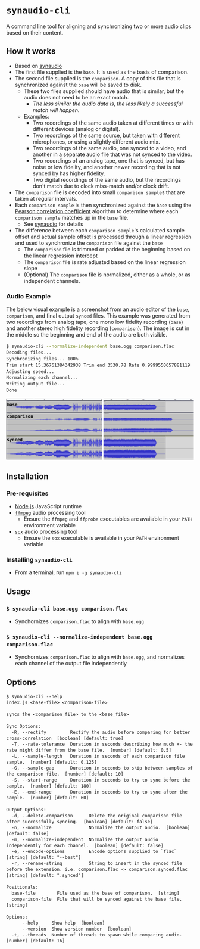 # `synaudio-cli`

A command line tool for aligning and synchronizing two or more audio clips based on their content.

## How it works

* Based on [synaudio](https://eshaz.github.io/synaudio)
* The first file supplied is the `base`. It is used as the basis of comparison.
* The second file supplied is the `comparison`. A copy of this file that is synchronized against the `base` will be saved to disk.
  * These two files supplied should have audio that is similar, but the audio does not need to be an exact match.
    * _The less similar the audio data is, the less likely a successful match will happen._
  * Examples:
    * Two recordings of the same audio taken at different times or with different devices (analog or digital).
    * Two recordings of the same source, but taken with different microphones, or using a slightly different audio mix.
    * Two recordings of the same audio, one synced to a video, and another in a separate audio file that was not synced to the video.
    * Two recordings of an analog tape, one that is synced, but has noise or low fidelity, and another newer recording that is not synced by has higher fidelity.
    * Two digital recordings of the same audio, but the recordings don't match due to clock miss-match and/or clock drift.
* The `comparison` file is decoded into small `comparison sample`s that are taken at regular intervals.
* Each `comparison sample` is then synchronized against the `base` using the [Pearson correlation coefficient](https://en.wikipedia.org/wiki/Pearson_correlation_coefficient) algorithm to determine where each `comparison sample` matches up in the `base` file.
  * See [synaudio](https://eshaz.github.io/synaudio) for details
* The difference between each `comparison sample`'s calculated sample offset and actual sample offset is processed through a linear regression and used to synchronize the `comparison` file against the `base`
  * The `comparison` file is trimmed or padded at the beginning based on the linear regression intercept
  * The `comparison` file is rate adjusted based on the linear regression slope
  * (Optional) The `comparison` file is normalized, either as a whole, or as independent channels.

### Audio Example
The below visual example is a screenshot from an audio editor of the `base`, `comparison`, and final output `synced` files. This example was generated from two recordings from analog tape, one mono low fidelity recording (`base`) and another stereo high fidelity recording (`comparison`). The image is cut in the middle so the beginning and end of the audio are both visible.

```sh
$ synaudio-cli --normalize-independent base.ogg comparison.flac
Decoding files...
Synchronizing files... 100%
Trim start 15.36761384342938 Trim end 3530.78 Rate 0.9999550657881119
Adjusting speed...
Normalizing each channel...
Writing output file...
Done
```
![Sync Example](doc/sync_example.png)

## Installation

### Pre-requisites
* [Node.js](https://nodejs.org/en/download) JavaScript runtime
* [`ffmpeg`](https://ffmpeg.org/) audio processing tool
  * Ensure the `ffmpeg` and `ffprobe` executables are available in your `PATH` environment variable
* [`sox`](https://sourceforge.net/projects/sox/) audio processing tool
  * Ensure the `sox` executable is available in your `PATH` environment variable

### Installing `synaudio-cli`
* From a terminal, run `npm i -g synaudio-cli`

## Usage

### `$ synaudio-cli base.ogg comparison.flac`
* Synchornizes `comparison.flac` to align with `base.ogg`


### `$ synaudio-cli --normalize-independent base.ogg comparison.flac`
* Synchornizes `comparison.flac` to align with `base.ogg`, and normalizes each channel of the output file independently

## Options

```
$ synaudio-cli --help
index.js <base-file> <comparison-file>

syncs the <comparison_file> to the <base_file>

Sync Options:
  -R, --rectify         Rectify the audio before comparing for better cross-correlation  [boolean] [default: true]
  -T, --rate-tolerance  Duration in seconds describing how much +- the rate might differ from the base file.  [number] [default: 0.5]
  -L, --sample-length   Duration in seconds of each comparison file sample.  [number] [default: 0.125]
  -G, --sample-gap      Duration in seconds to skip between samples of the comparison file.  [number] [default: 10]
  -S, --start-range     Duration in seconds to try to sync before the sample.  [number] [default: 180]
  -E, --end-range       Duration in seconds to try to sync after the sample.  [number] [default: 60]

Output Options:
  -d, --delete-comparison      Delete the original comparison file after successfully syncing.  [boolean] [default: false]
  -n, --normalize              Normalize the output audio.  [boolean] [default: false]
  -m, --normalize-independent  Normalize the output audio independently for each channel.  [boolean] [default: false]
  -e, --encode-options         Encode options supplied to `flac`  [string] [default: "--best"]
  -r, --rename-string          String to insert in the synced file before the extension. i.e. comparison.flac -> comparison.synced.flac  [string] [default: ".synced"]

Positionals:
  base-file        File used as the base of comparison.  [string]
  comparison-file  File that will be synced against the base file.  [string]

Options:
      --help     Show help  [boolean]
      --version  Show version number  [boolean]
  -t, --threads  Number of threads to spawn while comparing audio.  [number] [default: 16]
```
